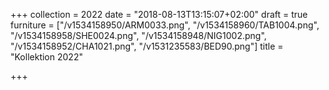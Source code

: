 +++
collection = 2022
date = "2018-08-13T13:15:07+02:00"
draft = true
furniture = ["/v1534158950/ARM0033.png", "/v1534158960/TAB1004.png", "/v1534158958/SHE0024.png", "/v1534158948/NIG1002.png", "/v1534158952/CHA1021.png", "/v1531235583/BED90.png"]
title = "Kollektion 2022"

+++
